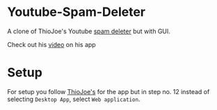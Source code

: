 # Youtube-Spam-Deleter
A clone of ThioJoe's Youtube [spam deleter](https://github.com/ThioJoe/YouTube-Spammer-Purge) but with GUI.

Check out his [video](https://www.youtube.com/watch?v=-vOakOgYLUI) on his app

# Setup
For setup you follow [ThioJoe's](https://github.com/ThioJoe/YouTube-Spammer-Purge#user-content-instructions---obtaining-youtube-api-key) for the app but in step no. 12 instead of selecting `Desktop App`, select `Web application`.
